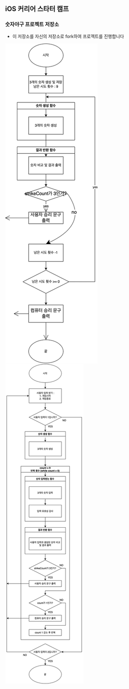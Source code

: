 ## iOS 커리어 스타터 캠프

### 숫자야구 프로젝트 저장소

- 이 저장소를 자신의 저장소로 fork하여 프로젝트를 진행합니다

![step1.drawio](./FlowChart/step1.drawio.png)
![step2.drawio](./FlowChart/step2.drawio.png)
